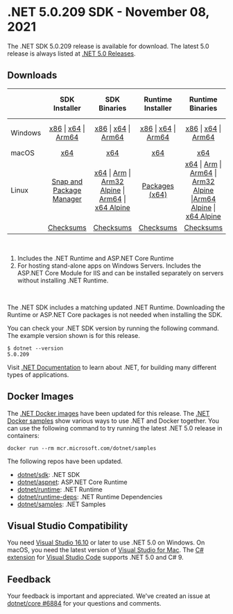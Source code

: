 # .NET 5.0.209 SDK - November 08, 2021

The .NET SDK 5.0.209 release is available for download. The latest 5.0 release is always listed at [.NET 5.0 Releases](../README.md).

## Downloads

|           | SDK Installer                        | SDK Binaries                 | Runtime Installer                                        | Runtime Binaries                                 | ASP.NET Core Runtime           |Windows Desktop Runtime          |
| --------- | :------------------------------------------:     | :----------------------:                 | :---------------------------:                            | :-------------------------:                      | :-----------------:            | :-----------------:            |
| Windows   | [x86][dotnet-sdk-win-x86.exe] \| [x64][dotnet-sdk-win-x64.exe] \| [Arm64][dotnet-sdk-win-arm64.exe] | [x86][dotnet-sdk-win-x86.zip] \| [x64][dotnet-sdk-win-x64.zip] \|  [Arm64][dotnet-sdk-win-arm64.zip] | [x86][dotnet-runtime-win-x86.exe] \| [x64][dotnet-runtime-win-x64.exe] \| [Arm64][dotnet-runtime-win-arm64.exe] | [x86][dotnet-runtime-win-x86.zip] \| [x64][dotnet-runtime-win-x64.zip] \| [Arm64][dotnet-runtime-win-arm64.zip] | [x86][aspnetcore-runtime-win-x86.exe] \| [x64][aspnetcore-runtime-win-x64.exe] \|; [Hosting Bundle][dotnet-hosting-win.exe] | [x86][windowsdesktop-runtime-win-x86.exe] \| [x64][windowsdesktop-runtime-win-x64.exe]  \| [Arm64][windowsdesktop-runtime-win-arm64.exe] |
| macOS     | [x64][dotnet-sdk-osx-x64.pkg]  | [x64][dotnet-sdk-osx-x64.tar.gz]     | [x64][dotnet-runtime-osx-x64.pkg] | [x64][dotnet-runtime-osx-x64.tar.gz] | [x64][aspnetcore-runtime-osx-x64.tar.gz] | - |
| Linux     |  [Snap and Package Manager](../install-linux.md)  | [x64][dotnet-sdk-linux-x64.tar.gz] \| [Arm][dotnet-sdk-linux-arm.tar.gz] \| [Arm32 Alpine][dotnet-sdk-linux-musl-arm.tar.gz] \| [Arm64][dotnet-sdk-linux-arm64.tar.gz] \| [x64 Alpine][dotnet-sdk-linux-musl-x64.tar.gz] | [Packages (x64)][linux-packages] | [x64][dotnet-runtime-linux-x64.tar.gz] \| [Arm][dotnet-runtime-linux-arm.tar.gz] \| [Arm64][dotnet-runtime-linux-arm64.tar.gz] \| [Arm32 Alpine][dotnet-runtime-linux-musl-arm.tar.gz]  \|[Arm64 Alpine][dotnet-runtime-linux-musl-arm64.tar.gz] \| [x64 Alpine][dotnet-runtime-linux-musl-x64.tar.gz] | [x64][aspnetcore-runtime-linux-x64.tar.gz]  \| [Arm][aspnetcore-runtime-linux-arm.tar.gz] \| [Arm64][aspnetcore-runtime-linux-arm64.tar.gz] \| [x64 Alpine][aspnetcore-runtime-linux-musl-x64.tar.gz] | - |
|  | [Checksums][checksums-sdk]                             | [Checksums][checksums-sdk]                                      | [Checksums][checksums-runtime]                             | [Checksums][checksums-runtime]  | [Checksums][checksums-runtime]  | [Checksums][checksums-runtime] |

</br>

1. Includes the .NET Runtime and ASP.NET Core Runtime
2. For hosting stand-alone apps on Windows Servers. Includes the ASP.NET Core Module for IIS and can be installed separately on servers without installing .NET Runtime.

</br>

The .NET SDK includes a matching updated .NET Runtime. Downloading the Runtime or ASP.NET Core packages is not needed when installing the SDK.

You can check your .NET SDK version by running the following command. The example version shown is for this release.

```console
$ dotnet --version
5.0.209
```

Visit [.NET Documentation](https://learn.microsoft.com/dotnet/core/) to learn about .NET, for building many different types of applications.

## Docker Images

The [.NET Docker images](https://hub.docker.com/_/microsoft-dotnet) have been updated for this release. The [.NET Docker samples](https://github.com/dotnet/dotnet-docker/blob/main/samples/README.md) show various ways to use .NET and Docker together. You can use the following command to try running the latest .NET 5.0 release in containers:

```console
docker run --rm mcr.microsoft.com/dotnet/samples
```

The following repos have been updated.

* [dotnet/sdk](https://github.com/dotnet/dotnet-docker/blob/main/README.sdk.md): .NET SDK
* [dotnet/aspnet](https://github.com/dotnet/dotnet-docker/blob/main/README.aspnet.md): ASP.NET Core Runtime
* [dotnet/runtime](https://github.com/dotnet/dotnet-docker/blob/main/README.runtime.md): .NET Runtime
* [dotnet/runtime-deps](https://github.com/dotnet/dotnet-docker/blob/main/README.runtime.md): .NET Runtime Dependencies
* [dotnet/samples](https://github.com/dotnet/dotnet-docker/blob/main/README.samples.md): .NET Samples

## Visual Studio Compatibility

You need [Visual Studio 16.10](https://visualstudio.microsoft.com) or later to use .NET 5.0 on Windows. On macOS, you need the latest version of [Visual Studio for Mac](https://visualstudio.microsoft.com/vs/mac/). The [C# extension](https://code.visualstudio.com/docs/languages/dotnet) for [Visual Studio Code](https://code.visualstudio.com/) supports .NET 5.0 and C# 9.

## Feedback

Your feedback is important and appreciated. We've created an issue at [dotnet/core #6884](https://github.com/dotnet/core/issues/6884) for your questions and comments.

[checksums-runtime]: https://builds.dotnet.microsoft.com/dotnet/checksums/5.0.12-sha.txt
[checksums-sdk]: https://builds.dotnet.microsoft.com/dotnet/checksums/5.0.12-sha.txt

[linux-packages]: ../install-linux.md

[//]: # ( Runtime 5.0.12)
[dotnet-runtime-linux-arm.tar.gz]: https://download.visualstudio.microsoft.com/download/pr/2ca66adb-937e-44f0-9a80-8ee752917e7a/37c2e836710260ce00783fe1c0cb031d/dotnet-runtime-5.0.12-linux-arm.tar.gz
[dotnet-runtime-linux-arm64.tar.gz]: https://download.visualstudio.microsoft.com/download/pr/7c342ad2-2dae-471b-ae46-c0c820321c1f/a480ad8ca0bc826a48c9b1e56efd972b/dotnet-runtime-5.0.12-linux-arm64.tar.gz
[dotnet-runtime-linux-musl-arm.tar.gz]: https://download.visualstudio.microsoft.com/download/pr/5806401d-7ed9-4e3d-9601-cb157ae9de61/3596e23aecc66e8af6749c2a8db25768/dotnet-runtime-5.0.12-linux-musl-arm.tar.gz
[dotnet-runtime-linux-musl-arm64.tar.gz]: https://download.visualstudio.microsoft.com/download/pr/a03bf2ad-1aec-4918-97b8-eb977f628aa3/6d27ce6285e334b1d180dc48b7c21219/dotnet-runtime-5.0.12-linux-musl-arm64.tar.gz
[dotnet-runtime-linux-musl-x64.tar.gz]: https://download.visualstudio.microsoft.com/download/pr/3e4ac548-13b7-4c3a-8f14-4972ea5bee0c/dd9a95ac97af220c1e9f4ca0dc7e3667/dotnet-runtime-5.0.12-linux-musl-x64.tar.gz
[dotnet-runtime-linux-x64.tar.gz]: https://download.visualstudio.microsoft.com/download/pr/781b7ae6-166c-4114-97f8-926d2bf74d34/fe51479e3138d672c512ef0322be23d3/dotnet-runtime-5.0.12-linux-x64.tar.gz
[dotnet-runtime-osx-x64.pkg]: https://download.visualstudio.microsoft.com/download/pr/0439a1bb-d460-481c-8417-421e1d9d35c7/871e3f7dcdb93a40c65b1aeb759ff916/dotnet-runtime-5.0.12-osx-x64.pkg
[dotnet-runtime-osx-x64.tar.gz]: https://download.visualstudio.microsoft.com/download/pr/8f990fa6-6b13-40ad-95f6-383391ff3d91/7531048d16c01efdf3885da367aa8b89/dotnet-runtime-5.0.12-osx-x64.tar.gz
[dotnet-runtime-win-arm64.exe]: https://download.visualstudio.microsoft.com/download/pr/c7d027eb-42ab-437a-ad08-4485efdadc59/e187284fb3d3685450165c863cbd405f/dotnet-runtime-5.0.12-win-arm64.exe
[dotnet-runtime-win-arm64.zip]: https://download.visualstudio.microsoft.com/download/pr/bb91d307-2b0c-475e-a9ff-4a67c591ad35/f1aa4ac6542d794dd386b00e5e5a3090/dotnet-runtime-5.0.12-win-arm64.zip
[dotnet-runtime-win-x64.exe]: https://download.visualstudio.microsoft.com/download/pr/28b0479a-2ca7-4441-97f2-64a3d64b2ea4/9995401dac4787a2d1104c73c4356f4d/dotnet-runtime-5.0.12-win-x64.exe
[dotnet-runtime-win-x64.zip]: https://download.visualstudio.microsoft.com/download/pr/621870ff-5d50-4152-b9dc-5c91871a60ef/4a1bc4bbb530bdcd37a5c7a73ca91b00/dotnet-runtime-5.0.12-win-x64.zip
[dotnet-runtime-win-x86.exe]: https://download.visualstudio.microsoft.com/download/pr/94445818-4766-4911-99cd-2cff1ce9dca6/31f17971ee0e6ac16a99a2368fd20567/dotnet-runtime-5.0.12-win-x86.exe
[dotnet-runtime-win-x86.zip]: https://download.visualstudio.microsoft.com/download/pr/e2639a13-ebc0-4674-80a2-f8a835c76674/5f13b8884a13bd60e396d8615ef0a346/dotnet-runtime-5.0.12-win-x86.zip

[//]: # ( WindowsDesktop 5.0.12)
[windowsdesktop-runtime-win-arm64.exe]: https://download.visualstudio.microsoft.com/download/pr/fd514c1e-52fd-4065-9a77-556038d7ee6f/73ebc0c45f39208c6ab01b1af87102e5/windowsdesktop-runtime-5.0.12-win-arm64.exe
[windowsdesktop-runtime-win-x64.exe]: https://download.visualstudio.microsoft.com/download/pr/1daf85dc-291b-4bb8-812e-a0df5cdb6701/85455a4a851347de26e2901e043b81e1/windowsdesktop-runtime-5.0.12-win-x64.exe
[windowsdesktop-runtime-win-x86.exe]: https://download.visualstudio.microsoft.com/download/pr/d3318276-b6db-422e-a156-8fdab0b4f27f/c758ff5762bb1d618c093a6f125ed592/windowsdesktop-runtime-5.0.12-win-x86.exe

[//]: # ( ASP 5.0.12)
[aspnetcore-runtime-linux-arm.tar.gz]: https://download.visualstudio.microsoft.com/download/pr/0d780521-07bf-4e3e-94d3-57168d50eff3/1c7c9b5dd51e4751c04af943c5263679/aspnetcore-runtime-5.0.12-linux-arm.tar.gz
[aspnetcore-runtime-linux-arm64.tar.gz]: https://download.visualstudio.microsoft.com/download/pr/bfc8ae06-2830-4082-a09e-63b3c7134096/880a4712d4ba3491c88aa566553c4e8a/aspnetcore-runtime-5.0.12-linux-arm64.tar.gz
[aspnetcore-runtime-linux-musl-x64.tar.gz]: https://download.visualstudio.microsoft.com/download/pr/d3f3b44c-305a-44a0-a470-fd99311950b4/8be59e430dd7a9b1c7142b811fd9d44e/aspnetcore-runtime-5.0.12-linux-musl-x64.tar.gz
[aspnetcore-runtime-linux-x64.tar.gz]: https://download.visualstudio.microsoft.com/download/pr/ad0a54ca-4b88-4762-a790-aebeaba6b9e7/0f796fb90696d078046d90d8a05c027e/aspnetcore-runtime-5.0.12-linux-x64.tar.gz
[aspnetcore-runtime-osx-x64.tar.gz]: https://download.visualstudio.microsoft.com/download/pr/06d71ed5-0755-40d6-8b8e-14a24b8a9cb7/47a8b4deda0deecf3658716b642c69bf/aspnetcore-runtime-5.0.12-osx-x64.tar.gz
[aspnetcore-runtime-win-x64.exe]: https://download.visualstudio.microsoft.com/download/pr/818bbc20-7dca-4fc5-a068-70bedc521bd7/89e08866807f9221f4425c4d53b0acc9/aspnetcore-runtime-5.0.12-win-x64.exe
[aspnetcore-runtime-win-x86.exe]: https://download.visualstudio.microsoft.com/download/pr/e2e9672a-cdf7-4068-ac39-0b6e1b980979/5e2b2ebf050c718d1656c2e444c79916/aspnetcore-runtime-5.0.12-win-x86.exe
[dotnet-hosting-win.exe]: https://download.visualstudio.microsoft.com/download/pr/bf3abcc3-5461-451c-9dd6-b74491cf0eed/84775adc7e46888289477b5c72e691fd/dotnet-hosting-5.0.12-win.exe

[//]: # ( SDK 5.0.209)
[dotnet-sdk-linux-arm.tar.gz]: https://download.visualstudio.microsoft.com/download/pr/3f09b787-8163-462d-9e1a-99ff7ce60cc5/ee83cfa816b71d1c6274c9ec255d1e34/dotnet-sdk-5.0.209-linux-arm.tar.gz
[dotnet-sdk-linux-arm64.tar.gz]: https://download.visualstudio.microsoft.com/download/pr/01be1c29-de24-42e2-9c74-04cdf6cc96a8/73e92c522c5e6f79604415ff9ee97f26/dotnet-sdk-5.0.209-linux-arm64.tar.gz
[dotnet-sdk-linux-musl-arm.tar.gz]: https://download.visualstudio.microsoft.com/download/pr/38bac15d-2c54-414e-813d-2847634dea47/715d87d4193bb472cc017f40874bab29/dotnet-sdk-5.0.209-linux-musl-arm.tar.gz
[dotnet-sdk-linux-musl-x64.tar.gz]: https://download.visualstudio.microsoft.com/download/pr/7e1f7099-3682-44a3-ad5d-979836240def/ba9a0e4c8e1b62978e721a7d7aeb7e48/dotnet-sdk-5.0.209-linux-musl-x64.tar.gz
[dotnet-sdk-linux-x64.tar.gz]: https://download.visualstudio.microsoft.com/download/pr/b8b550ef-8837-4a10-90af-954a9f79dcae/a863baa0504067568c6bdba9ceabb252/dotnet-sdk-5.0.209-linux-x64.tar.gz
[dotnet-sdk-osx-x64.pkg]: https://download.visualstudio.microsoft.com/download/pr/b1d592f4-0147-4c34-a92b-28743d36786e/ee939db82d1b0dbd248c40aa92971b84/dotnet-sdk-5.0.209-osx-x64.pkg
[dotnet-sdk-osx-x64.tar.gz]: https://download.visualstudio.microsoft.com/download/pr/e8ac3071-61ea-4d81-a587-b75466f4c028/987bcfeba263fef0875657e6ba678945/dotnet-sdk-5.0.209-osx-x64.tar.gz
[dotnet-sdk-win-arm64.exe]: https://download.visualstudio.microsoft.com/download/pr/9e1a7735-5afe-4fce-9d8f-18a9ec89a907/19aef142f52da264ca34c7df2c1cf96b/dotnet-sdk-5.0.209-win-arm64.exe
[dotnet-sdk-win-arm64.zip]: https://download.visualstudio.microsoft.com/download/pr/290977ec-a710-4c44-8f85-3660873625ff/6addf4079798f7d42a1475d745988a01/dotnet-sdk-5.0.209-win-arm64.zip
[dotnet-sdk-win-x64.exe]: https://download.visualstudio.microsoft.com/download/pr/39df15e7-d1f4-43a7-b941-6d6212fb8e82/8c500acf1bb7973f62be5145029d9349/dotnet-sdk-5.0.209-win-x64.exe
[dotnet-sdk-win-x64.zip]: https://download.visualstudio.microsoft.com/download/pr/f16d0779-548c-4cfa-a5b3-5cbfed8cbcc0/4e1ef8d6d855adc96ffcb0528244cfd4/dotnet-sdk-5.0.209-win-x64.zip
[dotnet-sdk-win-x86.exe]: https://download.visualstudio.microsoft.com/download/pr/55bfc02e-7b9e-4207-b557-dcc2c3871372/c2c10734001a5b2667a867844444946c/dotnet-sdk-5.0.209-win-x86.exe
[dotnet-sdk-win-x86.zip]: https://download.visualstudio.microsoft.com/download/pr/4c66c872-4ef4-4e6d-8d6a-222e385c9112/843ea85c94045be3c54b112f5fffd72f/dotnet-sdk-5.0.209-win-x86.zip
